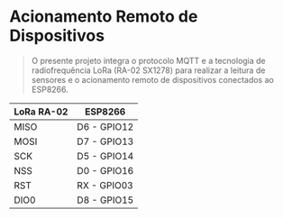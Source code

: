 # Acionamento Remoto de Dispositivos

> O presente projeto integra o protocolo MQTT e a tecnologia de radiofrequência LoRa (RA-02 SX1278) para realizar a leitura de sensores e o acionamento remoto de dispositivos conectados ao ESP8266.
 
  | LoRa RA-02 |   ESP8266   |
  |------------|-------------|
  |    MISO    | D6 - GPIO12 |
  |    MOSI    | D7 - GPIO13 |
  |    SCK     | D5 - GPIO14 |
  |    NSS     | D0 - GPIO16 |
  |    RST     | RX - GPIO03 |
  |    DIO0    | D8 - GPIO15 |

